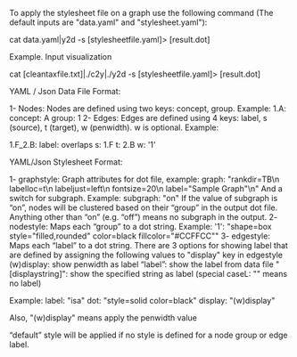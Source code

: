 To apply the stylesheet file on a graph use the following command (The default inputs are "data.yaml" and "stylesheet.yaml"):

cat data.yaml|y2d -s [stylesheetfile.yaml]> [result.dot]


Example. Input visualization

cat [cleantaxfile.txt]|./c2y|./y2d -s [stylesheetfile.yaml]> [result.dot]





YAML / Json Data File Format:

1- Nodes:
Nodes are defined using two keys: concept, group. Example:
1.A:
  concept: A
  group: 1
2- Edges:
Edges are defined using 4 keys: label, s (source), t (target), w (penwidth). w is optional. Example:

1.F_2.B:
  label: overlaps
  s: 1.F
  t: 2.B
  w: '1'
  
YAML/Json Stylesheet Format:

1- graphstyle:
Graph attributes for dot file, example:
 graph: "rankdir=TB\n labelloc=t\n labeljust=left\n fontsize=20\n label=\"Sample Graph\"\n"
And a switch for subgraph. Example:
    subgraph: "on"
If the value of subgraph is “on”, nodes will be clustered based on their “group” in the output dot file. Anything other than “on” (e.g. “off”) means no subgraph in the output. 
2- nodestyle:
Maps each “group” to a dot string. Example:
    '1': "shape=box style=\"filled,rounded\" color=black fillcolor=\"#CCFFCC\""
3- edgestyle:
Maps each “label” to a dot string. 
There are 3 options for showing label that are defined by assigning the following values to "display" key in edgestyle 
(w)display: show penwidth as label
“label”: show the label from data file 
"[displaystring]": show the specified string as label (special caseL: "" means no label)

Example:
      label: "isa"
      dot: "style=solid color=black"
      display: "(w)display"
      
Also, "(w)display" means apply the penwidth value



“default” style will be applied if no style is defined for a node group or edge label. 

